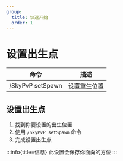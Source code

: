 ```yaml
---
group:
  title: 快速开始
  order: 1
---
```


# 设置出生点

| 命令               | 描述     |
| ---------------- | ------ |
| /SkyPvP setSpawn | 设置重生位置 |

## 设置出生点

1. 找到你要设置的出生位置
2. 使用 `/SkyPvP setSpawn` 命令
3. 完成设置出生点

:::info{title=信息}
此设置会保存你面向的方位
:::
